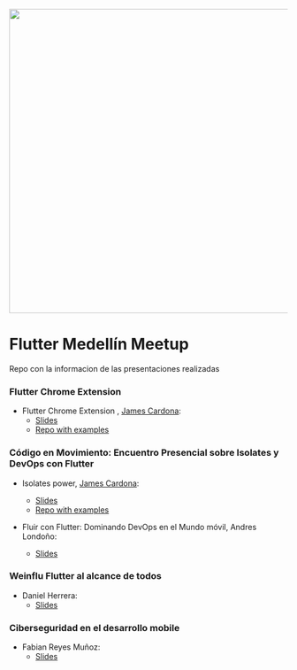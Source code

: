 <p align="center"><img src="https://secure.meetupstatic.com/photos/event/3/b/e/a/clean_502755338.webp" align="middle" width="550"></p> 

# Flutter Medellín Meetup
Repo con la informacion de las presentaciones realizadas

### Flutter Chrome Extension
- Flutter Chrome Extension , [James Cardona](https://github.com/jamescardona11):
	- [Slides](slides/chrome_extension.pdf)
	- [Repo with examples](https://github.com/jamescardona11/flutter_chrome_extension_demo)

### Código en Movimiento: Encuentro Presencial sobre Isolates y DevOps con Flutter

- Isolates power, [James Cardona](https://github.com/jamescardona11):
	- [Slides](slides/decoding-isolates.pdf)
	- [Repo with examples](https://github.com/jamescardona11/isolates)

- Fluir con Flutter: Dominando DevOps en el Mundo móvil, Andres Londoño:
	- [Slides](slides/DevOps_for_Mobile_Development.pdf)


### Weinflu Flutter al alcance de todos

- Daniel Herrera:
	- [Slides](slides/Weinflu%20ppt.pdf)
	

### Ciberseguridad en el desarrollo mobile

- Fabian Reyes Muñoz:
	- [Slides](slides/Ciberseguridad%20en%20el%20desarrollo%20mobile.pdf)
